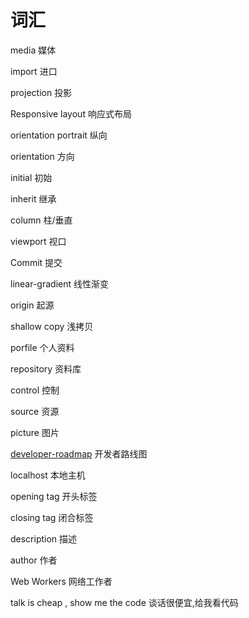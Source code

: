 # 词汇

media		媒体

import		进口

projection		投影

Responsive layout		响应式布局

orientation		portrait	纵向

orientation		方向

initial		初始

inherit		继承

column	柱/垂直

viewport	视口

Commit 		提交

linear-gradient		线性渐变

origin		起源

shallow copy	浅拷贝

porfile		个人资料

repository		资料库

control		控制

source		资源

picture		图片

[developer-roadmap](https://github.com/kamranahmedse/developer-roadmap)		开发者路线图

localhost		本地主机

opening tag		开头标签

closing tag		闭合标签

description		描述

author		作者

Web Workers		网络工作者

talk is cheap , show me the code		谈话很便宜,给我看代码
